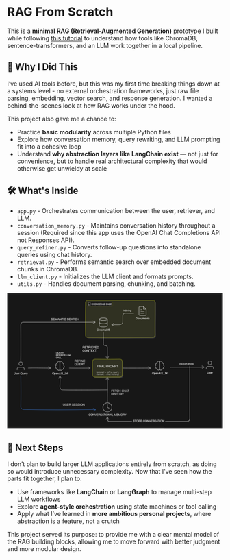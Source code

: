 # RAG From Scratch

This is a **minimal RAG (Retrieval-Augmented Generation)** prototype I built while following [this tutorial](https://github.com/PradipNichite/Youtube-Tutorials/tree/main/Vanilla%20RAG) to understand how tools like ChromaDB, sentence-transformers, and an LLM work together in a local pipeline.

## 🧠 Why I Did This

I’ve used AI tools before, but this was my first time breaking things down at a systems level - no external orchestration frameworks, just raw file parsing, embedding, vector search, and response generation. I wanted a behind-the-scenes look at how RAG works under the hood.

This project also gave me a chance to:
- Practice **basic modularity** across multiple Python files
- Explore how conversation memory, query rewriting, and LLM prompting fit into a cohesive loop
- Understand **why abstraction layers like LangChain exist** — not just for convenience, but to handle real architectural complexity that would otherwise get unwieldy at scale

## 🛠️ What's Inside

- `app.py` -  Orchestrates communication between the user, retriever, and LLM.
- `conversation_memory.py` - Maintains conversation history throughout a session (Required since this app uses the OpenAI Chat Completions API not Responses API).
- `query_refiner.py` - Converts follow-up questions into standalone queries using chat history.
- `retrieval.py` - Performs semantic search over embedded document chunks in ChromaDB.
- `llm_client.py` - Initializes the LLM client and formats prompts.
- `utils.py` - Handles document parsing, chunking, and batching.

![Code structure preview](https://github.com/PradipNichite/Youtube-Tutorials/blob/main/Vanilla%20RAG/rag%20flowchart%20new.png)

## 🚧 Next Steps

I don’t plan to build larger LLM applications entirely from scratch, as doing so would introduce unnecessary complexity. Now that I’ve seen how the parts fit together, I plan to:

- Use frameworks like **LangChain** or **LangGraph** to manage multi-step LLM workflows
- Explore **agent-style orchestration** using state machines or tool calling
- Apply what I’ve learned in **more ambitious personal projects**, where abstraction is a feature, not a crutch

This project served its purpose: to provide me with a clear mental model of the RAG building blocks, allowing me to move forward with better judgment and more modular design.

